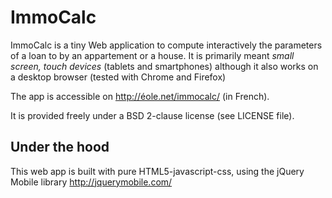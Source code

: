 ImmoCalc
========

ImmoCalc is a tiny Web application to compute interactively the parameters
of a loan to by an appartement or a house.
It is primarily meant *small screen, touch devices* (tablets and smartphones)
although it also works on a desktop browser (tested with Chrome and Firefox)

The app is accessible on http://éole.net/immocalc/ (in French).

It is provided freely under a BSD 2-clause license (see LICENSE file).

Under the hood
--------------

This web app is built with pure HTML5-javascript-css, using the jQuery Mobile library http://jquerymobile.com/



